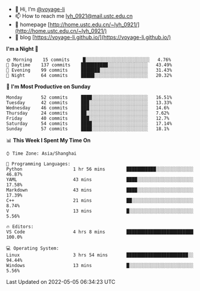 - 👋 Hi, I’m [@voyage-li](https://github.com/voyage-li/)
- 📫 How to reach me [lyh_0921@mail.ustc.edu.cn](mailto:lyh_0921@mail.ustc.edu.cn)
- 👯 homepage [http://home.ustc.edu.cn/~lyh_0921/](http://home.ustc.edu.cn/~lyh_0921/)
- 🥤 blog [https://voyage-li.github.io/](https://voyage-li.github.io/)

<!--START_SECTION:waka-->
**I'm a Night 🦉** 

```text
🌞 Morning    15 commits     █░░░░░░░░░░░░░░░░░░░░░░░░   4.76% 
🌆 Daytime    137 commits    ██████████░░░░░░░░░░░░░░░   43.49% 
🌃 Evening    99 commits     ███████░░░░░░░░░░░░░░░░░░   31.43% 
🌙 Night      64 commits     █████░░░░░░░░░░░░░░░░░░░░   20.32%

```
📅 **I'm Most Productive on Sunday** 

```text
Monday       52 commits     ████░░░░░░░░░░░░░░░░░░░░░   16.51% 
Tuesday      42 commits     ███░░░░░░░░░░░░░░░░░░░░░░   13.33% 
Wednesday    46 commits     ███░░░░░░░░░░░░░░░░░░░░░░   14.6% 
Thursday     24 commits     ██░░░░░░░░░░░░░░░░░░░░░░░   7.62% 
Friday       40 commits     ███░░░░░░░░░░░░░░░░░░░░░░   12.7% 
Saturday     54 commits     ████░░░░░░░░░░░░░░░░░░░░░   17.14% 
Sunday       57 commits     ████░░░░░░░░░░░░░░░░░░░░░   18.1%

```


📊 **This Week I Spent My Time On** 

```text
⌚︎ Time Zone: Asia/Shanghai

💬 Programming Languages: 
Python                   1 hr 56 mins        ███████████░░░░░░░░░░░░░░   46.87% 
YAML                     43 mins             ████░░░░░░░░░░░░░░░░░░░░░   17.58% 
Markdown                 43 mins             ████░░░░░░░░░░░░░░░░░░░░░   17.39% 
C++                      21 mins             ██░░░░░░░░░░░░░░░░░░░░░░░   8.74% 
V                        13 mins             █░░░░░░░░░░░░░░░░░░░░░░░░   5.56%

🔥 Editors: 
VS Code                  4 hrs 8 mins        █████████████████████████   100.0%

💻 Operating System: 
Linux                    3 hrs 54 mins       ███████████████████████░░   94.44% 
Windows                  13 mins             █░░░░░░░░░░░░░░░░░░░░░░░░   5.56%

```


 Last Updated on 2022-05-05 06:34:23 UTC
<!--END_SECTION:waka-->
